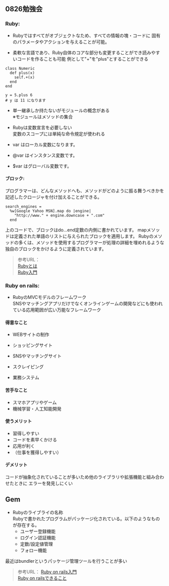 ## 0826勉強会

### Ruby:
* Rubyではすべてがオブジェクトなため、すべての情報の塊・コードに
固有のパラメータやアクションを与えることが可能。

* 柔軟な言語であり、Ruby自体のコアな部分も変更することができ読みやすいコードを作ることも可能
例として"+"を"plus"とすることができる



```
class Numeric
  def plus(x)
    self.+(x)
  end
end

y = 5.plus 6
# y は 11 になります
```
* 単一継承しか持たないがモジュールの概念がある  
※モジュールはメソッドの集合

* Rubyは変数宣言を必要しない  
変数のスコープには単純な命令規定が使われる  
 * var はローカル変数になります。
 * @var はインスタンス変数です。
 * $var はグローバル変数です。

#### ブロック:
プログラマーは、どんなメソッドへも、メソッドがどのように振る舞うべきかを記述したクロージャを付け加えることができる。

```
search_engines =
  %w[Google Yahoo MSN].map do |engine|
    "http://www." + engine.downcase + ".com"
  end
  ```
  上のコードで、ブロックはdo...end定数の内側に書かれています。 mapメソッドは定義された単語のリストに与えられたブロックを適用します。 Rubyのメソッドの多くは、メソッドを使用するプログラマーが処理の詳細を埋めれるような独自のブロックをかけるように定義されています。



  >参考URL：  
  [Rubyとは](https://www.ruby-lang.org/ja/about/)  
  [Ruby入門](https://www.javadrive.jp/ruby/)  

### Ruby on rails:
* RubyのMVCモデルのフレームワーク  
SNSやマッチングアプリだけでなくオンラインゲームの開発などにも使われている応用範囲が広い万能なフレームワーク

#### 得意なこと
* WEBサイトの制作

* ショッピングサイト
* SNSやマッチングサイト
* スクレイピング
* 業務システム

#### 苦手なこと
* スマホアプリやゲーム
* 機械学習・人工知能開発


#### 使うメリット
* 習得しやすい
* コードを素早くかける
* 応用が利く
* （仕事を獲得しやすい）

#### デメリット
コードが抽象化されていることが多いため他のライブラリや拡張機能と組み合わせたときに
エラーを発見しにくい

## Gem
* Rubyのライブライの名称  
Rubyで書かれたプログラムがパッケージ化されている。以下のようなものが存在する。
  * ユーザー登録機能
  * ログイン認証機能
  * 定数/設定値管理
  * フォロー機能

最近はbundlerというパッケージ管理ツールを行うことが多い



  >参考URL：
  [Ruby on rails入門](https://www.javadrive.jp/rails/)  
  [Ruby on railsできること](https://www.sejuku.net/blog/2958)
